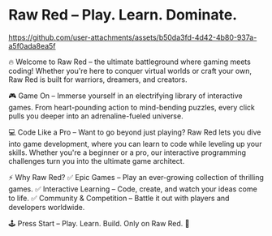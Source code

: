 # Raw Red – Play. Learn. Dominate.

https://github.com/user-attachments/assets/b50da3fd-4d42-4b80-937a-a5f0ada8ea5f

🔥 Welcome to Raw Red – the ultimate battleground where gaming meets coding! Whether you're here to conquer virtual worlds or craft your own, Raw Red is built for warriors, dreamers, and creators.

🎮 Game On – Immerse yourself in an electrifying library of interactive games. From heart-pounding action to mind-bending puzzles, every click pulls you deeper into an adrenaline-fueled universe.

💻 Code Like a Pro – Want to go beyond just playing? Raw Red lets you dive into game development, where you can learn to code while leveling up your skills. Whether you're a beginner or a pro, our interactive programming challenges turn you into the ultimate game architect.

⚡ Why Raw Red?
✅ Epic Games – Play an ever-growing collection of thrilling games.
✅ Interactive Learning – Code, create, and watch your ideas come to life.
✅ Community & Competition – Battle it out with players and developers worldwide.

🕹️ Press Start – Play. Learn. Build. Only on Raw Red. 🚀
